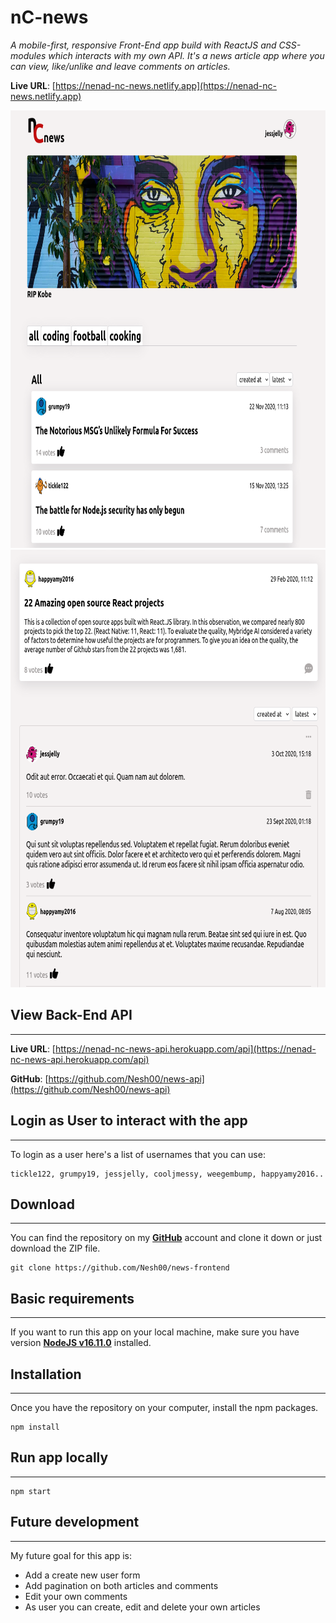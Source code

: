 # nC-news

_A mobile-first, responsive Front-End app build with ReactJS and CSS-modules which interacts with my own API. It's a news article app where you can view, like/unlike and leave comments on articles._

**Live URL**: [https://nenad-nc-news.netlify.app](https://nenad-nc-news.netlify.app)

<img src="screenshots/Screenshot 2.png" alt="screenshot" width="900" height="700"/>
<img src="screenshots/Screenshot.png" alt="screenshot" width="900" height="700"/>

## View Back-End API

---

**Live URL**: [https://nenad-nc-news-api.herokuapp.com/api](https://nenad-nc-news-api.herokuapp.com/api)

**GitHub**: [https://github.com/Nesh00/news-api](https://github.com/Nesh00/news-api)

## Login as User to interact with the app

---

To login as a user here's a list of usernames that you can use:

```
tickle122, grumpy19, jessjelly, cooljmessy, weegembump, happyamy2016..
```

## Download

---

You can find the repository on my [**GitHub**](https://github.com/Nesh00/news-frontend) account and clone it down or just download the ZIP file.

```
git clone https://github.com/Nesh00/news-frontend

```

## Basic requirements

---

If you want to run this app on your local machine, make sure you have version [**NodeJS v16.11.0**](https://nodejs.org/en/) installed.

## Installation

---

Once you have the repository on your computer, install the npm packages.

```
npm install
```

## Run app locally

---

```
npm start
```

## Future development

---

My future goal for this app is:

- Add a create new user form
- Add pagination on both articles and comments
- Edit your own comments
- As user you can create, edit and delete your own articles
